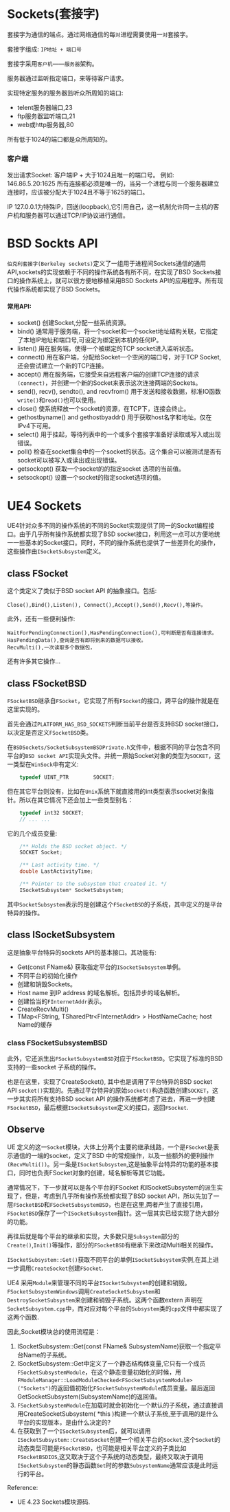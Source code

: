 # Sockets(套接字)

套接字为通信的端点。通过网络通信的每`对`进程需要使用一`对`套接字。

套接字组成: `IP地址 + 端口号`

套接字采用`客户机`——`服务器`架构。

服务器通过监听指定端口，来等待客户请求。

实现特定服务的服务器监听众所周知的端口:
* telent服务器端口,23
* ftp服务器监听端口,21
* web或http服务器,80

所有低于1024的端口都是众所周知的。

### 客户端
发出请求Socket: 客户端IP + 大于1024且唯一的端口号。
例如: 146.86.5.20:1625
所有连接都必须是唯一的，当另一个进程与同一个服务器建立连接时，应该被分配大于1024且不等于1625的端口。

IP 127.0.0.1为特殊IP，回送(loopback),它引用自己，这一机制允许同一主机的客户机和服务器可以通过TCP/IP协议进行通信。

# BSD Sockts API
`伯克利套接字(Berkeley sockets)`定义了一组用于进程间Sockets通信的通用API,sockets的实现依赖于不同的操作系统各有所不同，在实现了BSD Sockets接口的操作系统上，就可以很方便地移植采用BSD Sockets API的应用程序。所有现代操作系统都实现了BSD Sockets。

#### 常用API:
* socket() 创建Socket,分配一些系统资源。
* bind() 通常用于服务端，将一个socket和一个socket地址结构关联，它指定了本地IP地址和端口号,可设定为绑定到本机的任何IP。
* listen() 用在服务端，使得一个被绑定的TCP socket进入监听状态。
* connect() 用在客户端，分配给Socket一个空闲的端口号，对于TCP Socket,还会尝试建立一个新的TCP连接。
* accept() 用在服务端，它接受来自远程客户端的创建TCP连接的请求`(connect)`，并创建一个新的Socket来表示这次连接两端的Sockets。
* send(), recv(), sendto(), and recvfrom() 用于发送和接收数据，标准IO函数`write()`和`read()`也可以使用。
* close() 使系统释放一个socket的资源，在TCP下，连接会终止。
* gethostbyname() and gethostbyaddr() 用于获取host名字和地址。仅在IPv4下可用。
* select() 用于挂起，等待列表中的一个或多个套接字准备好读取或写入或出现错误。
* poll() 检查在socket集合中的一个socket的状态。这个集合可以被测试是否有socket可以被写入或读出或出现错误。
* getsockopt() 获取一个socket的的指定socket 选项的当前值。
* setsockopt() 设置一个socket的指定socket选项的值。

# UE4 Sockets

UE4针对众多不同的操作系统的不同的Socket实现提供了同一的Socket编程接口。由于几乎所有操作系统都实现了BSD socket接口，利用这一点可以方便地统一一些基本的Socket接口。同时，不同的操作系统也提供了一些差异化的操作，这些操作由`ISocketSubsystem`定义。

## class FSocket

这个类定义了类似于BSD socket API 的抽象接口。包括:

    Close(),Bind(),Listen(), Connect(),Accept(),Send(),Recv(),等操作。

此外，还有一些便利操作:
```
WaitForPendingConnection(),HasPendingConnection(),可判断是否有连接请求。
HasPendingData(),查询是否有即将到来的数据可以接收。
RecvMulti(),一次读取多个数据包，
```

还有许多其它操作...

## class FSocketBSD

`FSocketBSD`继承自`FSocket`，它实现了所有`FSocket`的接口，跨平台的操作就是在这里实现的。

首先会通过`PLATFORM_HAS_BSD_SOCKETS`判断当前平台是否支持BSD socket接口，以决定是否定义`FSocketBSD`类。

在`BSDSockets/SocketSubsystemBSDPrivate.h`文件中，根据不同的平台包含不同平台的`BSD socket API`实现头文件。并统一原始Socket对象的类型为`SOCKET`，这一类型在`WinSock`中有定义:
```c++
    typedef UINT_PTR        SOCKET;
```
但在其它平台则没有，比如在`Unix`系统下就直接用的int类型表示socket对象指针。所以在其它情况下还会加上一些类型别名：
```c++
    typedef int32 SOCKET;
    // ... ...
```
它的几个成员变量:
```c++
	/** Holds the BSD socket object. */
	SOCKET Socket;

	/** Last activity time. */
	double LastActivityTime;

	/** Pointer to the subsystem that created it. */
	ISocketSubsystem* SocketSubsystem;
```
其中`SocketSubsystem`表示的是创建这个`FSocketBSD`的子系统，其中定义的是平台特异的操作。

## class ISocketSubsystem

这是抽象平台特异的sockets API的基本接口。其功能有:
* Get(const FName&) 获取指定平台的`ISocketSubsystem`单例。
* 不同平台的初始化操作
* 创建和销毁Sockets。
* Host name 到IP address 的域名解析。包括异步的域名解析。
* 创建恰当的`FInternetAddr`表示。
* CreateRecvMulti()
* TMap\<FString, TSharedPtr\<FInternetAddr\> \> HostNameCache; host Name的缓存

### class FSocketSubsystemBSD

此外，它还派生出`FSocketSubsystemBSD`对应于`FSocketBSD`。它实现了标准的BSD支持的一些socket 子系统的操作。

也是在这里，实现了CreateSocket(), 其中也是调用了平台特异的BSD socket API `socket()`实现的。先通过平台特异的原始`socket()`构造函数创建`SOCKET`，这一步其实将所有支持BSD socket API 的操作系统都考虑了进去，再进一步创建`FSocketBSD`，最后根据`ISocketSubsystem`定义的接口，返回`FSocket`.

## Observe

UE 定义的这一`Socket`模块，大体上分两个主要的继承线路，一个是`FSocket`是表示通信的一端的socket，定义了BSD 中的常规操作，以及一些额外的便利操作`(RecvMulti())`。另一条是`ISocketSubsystem`,这是抽象平台特异的功能的基本接口，同时也负责FSocket对象的创建，域名解析等其它功能。

通常情况下，下一步就可以是各个平台的FSocket 和ISocketSubsystem的派生实现了，但是，考虑到几乎所有操作系统都实现了BSD socket API，所以先加了一层`FSocketBSD`和`FSocketSubsystemBSD`，也是在这里,两者产生了直接引用，`FSocketBSD`保存了一个`ISocketSubsystem`指针。这一层其实已经实现了绝大部分的功能。

再往后就是每个平台的继承和实现，大多数只是`Subsystem`部分的`Create()`,`Init()`等操作，部分的`FSocketBSD`有继承下来改动Multi相关的操作。

`ISocketSubsystem::Get()`获取不同平台的单例`ISocketSubsystem`实例,在其上进一步调用`CreateSocket`创建`FSocket`.

UE4 采用`Module`来管理不同的平台`ISocketSubsystem`的创建和销毁。`FSocketSubsystemWindows`调用`CreateSocketSubsystem`和`DestroySocketSubsystem`来创建和销毁子系统。这两个函数extern 声明在`SocketSubsystem.cpp`中，而对应对每个平台的`Subsystem`类的`cpp`文件中都实现了这两个函数.

因此,Socket模块总的使用流程是：
1. ISocketSubsystem::Get(const FName& SubsystemName)获取一个指定平台Name的子系统。
2. ISocketSubsystem::Get中定义了一个静态结构体变量,它只有一个成员`FSocketSubsystemModule`，在这个静态变量初始化的时候，用`FModuleManager::LoadModuleChecked<FSocketSubsystemModule>("Sockets")`的返回值初始化`FSocketSubsystemModule`成员变量。最后返回GetSocketSubsystem(SubsystemName)的返回值。
3. `FSocketSubsystemModule`在加载时就会初始化一个默认的子系统，通过直接调用CreateSocketSubsystem( *this )构建一个默认子系统,至于调用的是什么平台的实现版本，是由什么决定的?
4. 在获取到了一个`ISocketSubsystem`后，就可以调用`ISocketSubsystem::CreateSocket`创建一个相关平台的`Socket`,这个`Socket`的动态类型可能是`FSocketBSD`，也可能是相关平台定义的子类比如`FSocketBSDIOS`,这又取决于这个子系统的动态类型，最终又取决于调用`ISocketSubsystem`的静态函数`Get`时的参数`SubsystemName`通常应该是此时运行的平台。

Reference:
* UE 4.23 Sockets模块源码.

